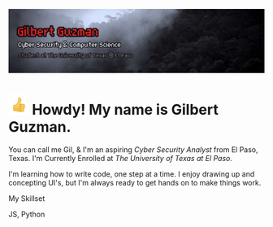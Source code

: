[![Header](Guzman_header.gif "Header")](https://azaze7.github.io)


<img src="https://raw.githubusercontent.com/Azaze7/Azaze7/main/Guzman_thumbsup.gif" height="40px"> Howdy! My name is Gilbert Guzman.
===============

You can call me Gil, & I'm an aspiring *Cyber Security Analyst* from El Paso, Texas. 
I'm Currently Enrolled at *The University of Texas at El Paso.*

I'm learning how to write code, one step at a time. 
I enjoy drawing up and concepting UI's, but I'm always ready to get hands on to make things work.

My Skillset

JS, Python

